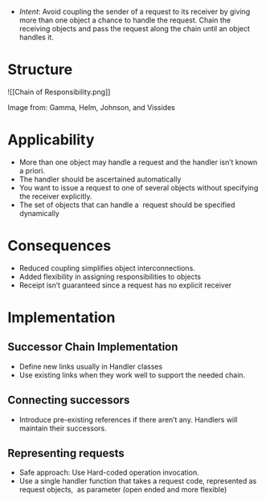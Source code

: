 * *Intent*: Avoid coupling the sender of a request to its receiver by giving more than one object a chance to handle the request. Chain the receiving objects and pass the request along the chain until an object handles it.

# Structure
![[Chain of Responsibility.png]]<figcaption> Image from: Gamma, Helm, Johnson, and Vissides </figcaption>

# Applicability
* More than one object may handle a request and the handler isn’t known a priori.
* The handler should be ascertained automatically
* You want to issue a request to one of several objects without specifying the receiver explicitly.
* The set of objects that can handle a  request should be specified dynamically

# Consequences
* Reduced coupling simplifies object interconnections.
* Added flexibility in assigning responsibilities to objects
* Receipt isn’t guaranteed since a request has no explicit receiver

# Implementation
## Successor Chain Implementation
* Define new links usually in Handler classes
* Use existing links when they work well to support the needed chain.

## Connecting successors
* Introduce pre-existing references if there aren’t any. Handlers will maintain their successors.

## Representing requests
* Safe approach: Use Hard-coded operation invocation.
* Use a single handler function that takes a request code, represented as request objects,  as parameter (open ended and more flexible)